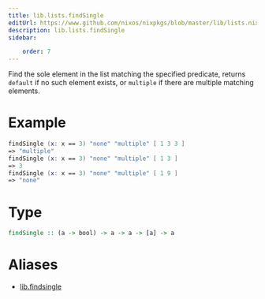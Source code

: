 ```yaml
---
title: lib.lists.findSingle
editUrl: https://www.github.com/nixos/nixpkgs/blob/master/lib/lists.nix#L254C5
description: lib.lists.findSingle
sidebar:

    order: 7
---
```


Find the sole element in the list matching the specified
predicate, returns `default` if no such element exists, or
`multiple` if there are multiple matching elements.

# Example

```nix
findSingle (x: x == 3) "none" "multiple" [ 1 3 3 ]
=> "multiple"
findSingle (x: x == 3) "none" "multiple" [ 1 3 ]
=> 3
findSingle (x: x == 3) "none" "multiple" [ 1 9 ]
=> "none"
```

# Type

```haskell
findSingle :: (a -> bool) -> a -> a -> [a] -> a
```


# Aliases

- [lib.findsingle](/nix-doc-comments/reference/lib/lib-findsingle)


